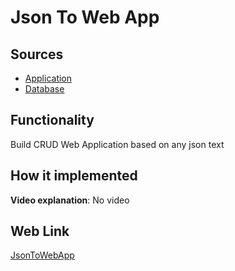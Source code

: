 # Json To Web App

## Sources

- [Application](https://github.com/LearnFractal/FractalPlatform/tree/main/FractalPlatform.Examples/Applications/JsonToWebApp/JsonToWebAppApplication.cs)
- [Database](https://github.com/LearnFractal/FractalPlatform/tree/main/FractalPlatform.Examples/Databases/JsonToWebApp)

## Functionality

Build CRUD Web Application based on any json text

## How it implemented

**Video explanation**: No video

## Web Link

[JsonToWebApp](https://fraplat.com/jupiter/JsonToWebApp)

